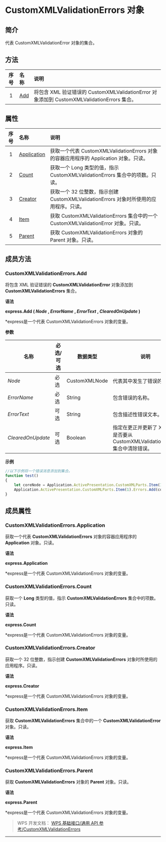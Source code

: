 # CustomXMLValidationErrors 对象

## 简介

代表 CustomXMLValidationError 对象的集合。

## 方法

| 序号 | 名称                                  | 说明                                                                                       |
|:----:|:--------------------------------------|:-------------------------------------------------------------------------------------------|
|  1   | [Add](#CustomXMLValidationErrors.Add) | 将包含 XML 验证错误的 CustomXMLValidationError 对象添加到 CustomXMLValidationErrors 集合。 |

## 属性

| 序号 | 名称                                                  | 说明                                                                                  |
|:----:|:------------------------------------------------------|:--------------------------------------------------------------------------------------|
|  1   | [Application](#CustomXMLValidationErrors.Application) | 获取一个代表 CustomXMLValidationErrors 对象的容器应用程序的 Application 对象。只读。  |
|  2   | [Count](#CustomXMLValidationErrors.Count)             | 获取一个 Long 类型的值，指示 CustomXMLValidationErrors 集合中的项数。只读。           |
|  3   | [Creator](#CustomXMLValidationErrors.Creator)         | 获取一个 32 位整数，指示创建 CustomXMLValidationErrors 对象时所使用的应用程序。只读。 |
|  4   | [Item](#CustomXMLValidationErrors.Item)               | 获取 CustomXMLValidationErrors 集合中的一个 CustomXMLValidationError 对象。只读。     |
|  5   | [Parent](#CustomXMLValidationErrors.Parent)           | 获取 CustomXMLValidationErrors 对象的 Parent 对象。只读。                             |

## 成员方法

### CustomXMLValidationErrors.Add

将包含 XML 验证错误的 **CustomXMLValidationError** 对象添加到 **CustomXMLValidationErrors** 集合。

**语法**

**express.Add ( *Node* , *ErrorName* , *ErrorText* , *ClearedOnUpdate* )**

\*express是一个代表 CustomXMLValidationErrors 对象的变量。

**参数**

| 名称              | 必选/可选 | 数据类型      | 说明                                                                         |
|-------------------|-----------|---------------|------------------------------------------------------------------------------|
| *Node*            | 必选      | CustomXMLNode | 代表其中发生了错误的节点。                                                   |
| *ErrorName*       | 必选      | String        | 包含错误的名称。                                                             |
| *ErrorText*       | 可选      | String        | 包含描述性错误文本。                                                         |
| *ClearedOnUpdate* | 可选      | Boolean       | 指定在更正并更新了 XML 后是否要从 CustomXMLValidationErrors 集合中清除错误。 |

**示例**

``` JavaScript
//以下示例将一个错误消息添加到集合。
function test()
{
    let coreNode = Application.ActivePresentation.CustomXMLParts.Item(1).SelectSingleNode("/ns1:coreProperties[1]")
    Application.ActivePresentation.CustomXMLParts.Item(1).Errors.Add(coreNode , "ValidationError", "To add content to this stream, it must be valid, well-formed XML.", true)
}
```

## 成员属性

### CustomXMLValidationErrors.Application

获取一个代表 **CustomXMLValidationErrors** 对象的容器应用程序的 **Application** 对象。只读。

**语法**

**express.Application**

\*express是一个代表 CustomXMLValidationErrors 对象的变量。

### CustomXMLValidationErrors.Count

获取一个 **Long** 类型的值，指示 **CustomXMLValidationErrors** 集合中的项数。只读。

**语法**

**express.Count**

\*express是一个代表 CustomXMLValidationErrors 对象的变量。

### CustomXMLValidationErrors.Creator

获取一个 32 位整数，指示创建 **CustomXMLValidationErrors** 对象时所使用的应用程序。只读。

**语法**

**express.Creator**

\*express是一个代表 CustomXMLValidationErrors 对象的变量。

### CustomXMLValidationErrors.Item

获取 **CustomXMLValidationErrors** 集合中的一个 **CustomXMLValidationError** 对象。只读。

**语法**

**express.Item**

\*express是一个代表 CustomXMLValidationErrors 对象的变量。

### CustomXMLValidationErrors.Parent

获取 **CustomXMLValidationErrors** 对象的 **Parent** 对象。只读。

**语法**

**express.Parent**

\*express是一个代表 CustomXMLValidationErrors 对象的变量。

> WPS 开发文档： [WPS 基础接口/通用 API 参考/CustomXMLValidationErrors](https://qn.cache.wpscdn.cn/encs/doc/office_v19/index.htm)

------------------------------------------------------------------------
